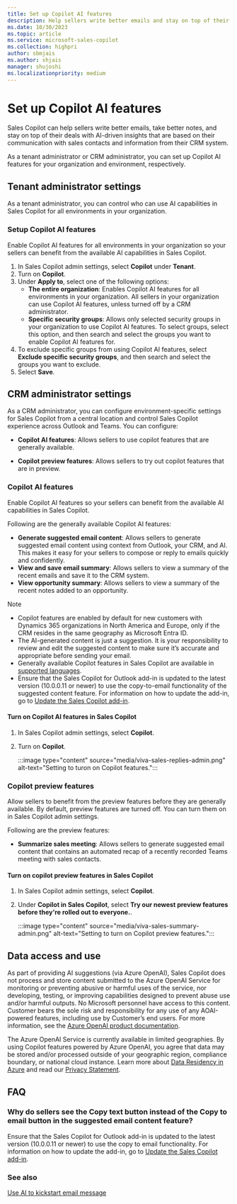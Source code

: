 ```yaml
---
title: Set up Copilot AI features
description: Help sellers write better emails and stay on top of their deals with AI-driven insights.
ms.date: 10/30/2023
ms.topic: article
ms.service: microsoft-sales-copilot
ms.collection: highpri
author: sbmjais
ms.author: shjais
manager: shujoshi
ms.localizationpriority: medium
---
```


# Set up Copilot AI features

Sales Copilot can help sellers write better emails, take better notes, and stay on top of their deals with AI-driven insights that are based on their communication with sales contacts and information from their CRM system. 

As a tenant administrator or CRM administrator, you can set up Copilot AI features for your organization and environment, respectively.

## Tenant administrator settings

As a tenant administrator, you can control who can use AI capabilities in Sales Copilot for all environments in your organization.

### Setup Copilot AI features

Enable Copilot AI features for all environments in your organization so your sellers can benefit from the available AI capabilities in Sales Copilot.

1.  In Sales Copilot admin settings, select **Copilot** under **Tenant**.
2.  Turn on **Copilot**.
3. Under **Apply to**, select one of the following options:
    - **The entire organization**: Enables Copilot AI features for all environments in your organization. All sellers in your organization can use Copilot AI features, unless turned off by a CRM administrator.
    - **Specific security groups**: Allows only selected security groups in your organization to use Copilot AI features. To select groups, select this option, and then search and select the groups you want to enable Copilot AI features for.
4. To exclude specific groups from using Copilot AI features, select **Exclude specific security groups**, and then search and select the groups you want to exclude.
5. Select **Save**.

## CRM administrator settings

As a CRM administrator, you can configure environment-specific settings for Sales Copilot from a central location and control Sales Copilot experience across Outlook and Teams. You can configure:

- **Copilot AI features**: Allows sellers to use copilot features that are generally available.

- **Copilot preview features**: Allows sellers to try out copilot features that are in preview. 


### Copilot AI features

Enable Copilot AI features so your sellers can benefit from the available AI capabilities in Sales Copilot.

Following are the generally available Copilot AI features:

- **Generate suggested email content**: Allows sellers to generate suggested email content using context from Outlook, your CRM, and AI. This makes it easy for your sellers to compose or reply to emails quickly and confidently.
- **View and save email summary**: Allows sellers to view a summary of the recent emails and save it to the CRM system.
- **View opportunity summary**: Allows sellers to view a summary of the recent notes added to an opportunity.

> [!NOTE]
> - Copilot features are enabled by default for new customers with Dynamics 365 organizations in North America and Europe, only if the CRM resides in the same geography as Microsoft Entra ID.
> - The AI-generated content is just a suggestion. It is your responsibility to review and edit the suggested content to make sure it’s accurate and appropriate before sending your email.
> - Generally available Copilot features in Sales Copilot are available in [supported languages](supported-languages.md).
> -  Ensure that the Sales Copilot for Outlook add-in is updated to the latest version (10.0.0.11 or newer) to use the copy-to-email functionality of the suggested content feature. For information on how to update the add-in, go to [Update the Sales Copilot add-in](install-viva-sales-as-an-integrated-app.md#update-the-sales-copilot-add-in).

#### Turn on Copilot AI features in Sales Copilot

1.  In Sales Copilot admin settings, select **Copilot**.

2.  Turn on **Copilot**.

    :::image type="content" source="media/viva-sales-replies-admin.png" alt-text="Setting to turon on Copilot features.":::


### Copilot preview features

Allow sellers to benefit from the preview features before they are generally available. By default, preview features are turned off. You can turn them on in Sales Copilot admin settings.

Following are the preview features:
    
- **Summarize sales meeting**: Allows sellers to generate suggested email content that contains an automated recap of a recently recorded Teams meeting with sales contacts.


#### Turn on copilot preview features in Sales Copilot

1. In Sales Copilot admin settings, select **Copilot**.

2. Under **Copilot in Sales Copilot**, select **Try our newest preview features before they're rolled out to everyone.**.

    :::image type="content" source="media/viva-sales-summary-admin.png" alt-text="Setting to turn on Copilot preview features.":::

## Data access and use

As part of providing AI suggestions (via Azure OpenAI), Sales Copilot does not process and store content submitted to the Azure OpenAI Service for monitoring or preventing abusive or harmful uses of the service, nor developing, testing, or improving capabilities designed to prevent abuse use and/or harmful outputs. No Microsoft personnel have access to this content. Customer bears the sole risk and responsibility for any use of any AOAI-powered features, including use by Customer’s end users. For more information, see the [Azure OpenAI product documentation](/legal/cognitive-services/openai/data-privacy).

The Azure OpenAI Service is currently available in limited geographies. By using Copilot features powered by Azure OpenAI, you agree that data may be stored and/or processed outside of your geographic region, compliance boundary, or national cloud instance. Learn more about [Data Residency in Azure](https://azure.microsoft.com/explore/global-infrastructure/data-residency/#overview) and read our [Privacy Statement](https://go.microsoft.com/fwlink/?LinkId=521839).

## FAQ

### Why do sellers see the Copy text button instead of the Copy to email button in the suggested email content feature?

Ensure that the Sales Copilot for Outlook add-in is updated to the latest version (10.0.0.11 or newer) to use the copy to email functionality. For information on how to update the add-in, go to [Update the Sales Copilot add-in](install-viva-sales-as-an-integrated-app.md#update-the-sales-copilot-add-in).

### See also

[Use AI to kickstart email message](use-copilot-kickstart-email-messages.md)
